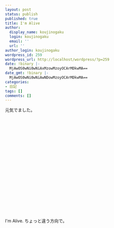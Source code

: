 ```yaml
---
layout: post
status: publish
published: true
title: I'm Alive
author:
  display_name: koujinogaku
  login: koujinogaku
  email: ''
  url: ''
author_login: koujinogaku
wordpress_id: 259
wordpress_url: http://localhost/wordpress/?p=259
date: !binary |-
  MjAwOS0wNi0wNiAxMzowMzoyOCArMDkwMA==
date_gmt: !binary |-
  MjAwOS0wNi0wNiAwNDowMzoyOCArMDkwMA==
categories:
- 日記
tags: []
comments: []
---
```

<p>元気でました。<br />
<object width="425" height="344"><param name="movie" value="http://www.youtube.com/v/PhPoGqC_LPo&hl=ja&fs=1&"></param><param name="allowFullScreen" value="true"></param><param name="allowscriptaccess" value="always"></param><embed src="http://www.youtube.com/v/PhPoGqC_LPo&hl=ja&fs=1&" type="application/x-shockwave-flash" allowscriptaccess="always" allowfullscreen="true" width="425" height="344"></embed></object><br />
I'm Alive. ちょっと違う方向で。</p>
